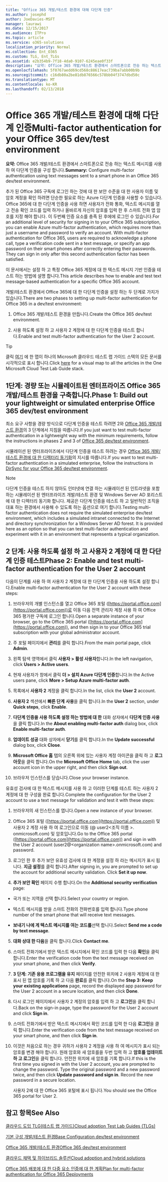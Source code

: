 ```yaml
---
title: "Office 365 개발/테스트 환경에 대해 다단계 인증"
ms.author: josephd
author: JoeDavies-MSFT
manager: laurawi
ms.date: 12/15/2017
ms.audience: ITPro
ms.topic: article
ms.service: o365-solutions
localization_priority: Normal
ms.collection: Ent_O365
ms.custom: TLG, Ent_TLGs
ms.assetid: e2b354b9-7f18-4da0-9107-6245eae0f33f
description: "요약: Office 365 개발/테스트 환경에서 스마트폰으로 전송 하는 텍스트 메시지를 사용 하 여 다단계 인증을 구성 합니다."
ms.openlocfilehash: 5f0767aedd69cd568c88617eac739ba7abb00b9b
ms.sourcegitcommit: c16db80a2be81db876566c578bb04f3747dbd50c
ms.translationtype: MT
ms.contentlocale: ko-KR
ms.lasthandoff: 02/13/2018
---
```

# <a name="multi-factor-authentication-for-your-office-365-devtest-environment"></a><span data-ttu-id="3b47f-103">Office 365 개발/테스트 환경에 대해 다단계 인증</span><span class="sxs-lookup"><span data-stu-id="3b47f-103">Multi-factor authentication for your Office 365 dev/test environment</span></span>

 <span data-ttu-id="3b47f-104">**요약:** Office 365 개발/테스트 환경에서 스마트폰으로 전송 하는 텍스트 메시지를 사용 하 여 다단계 인증을 구성 합니다.</span><span class="sxs-lookup"><span data-stu-id="3b47f-104">**Summary:** Configure multi-factor authentication using text messages sent to a smart phone in an Office 365 dev/test environment.</span></span>
  
<span data-ttu-id="3b47f-p101">추가 된 Office 365 구독에 로그인 하는 것에 대 한 보안 수준을 대 한 사용자 이름 및 암호 계정을 확인 하려면 단순한 필요로 하는 Azure 다단계 인증을 사용할 수 있습니다. Office 365에 대 한 다단계 인증을 사용 하면 사용자가 전화 통화, 텍스트 메시지를 열고 전송 확인 코드를 입력 하거나 올바르게 자신의 암호를 입력 한 후 스마트 전화 앱 암호를 지정 해야 합니다. 이 두번째 인증 요소를 충족 된 후에에 로그인 수 있습니다.</span><span class="sxs-lookup"><span data-stu-id="3b47f-p101">For an additional level of security for signing in to your Office 365 subscription, you can enable Azure multi-factor authentication, which requires more than just a username and password to verify an account. With multi-factor authentication for Office 365, users are required to acknowledge a phone call, type a verification code sent in a text message, or specify an app password on their smart phones after correctly entering their passwords. They can sign in only after this second authentication factor has been satisfied.</span></span> 
  
<span data-ttu-id="3b47f-108">이 문서에서는 설정 하 고 특정 Office 365 계정에 대 한 텍스트 메시지 기반 인증을 테스트 하는 방법에 설명 합니다.</span><span class="sxs-lookup"><span data-stu-id="3b47f-108">This article describes how to enable and test text message-based authentication for a specific Office 365 account.</span></span>
  
<span data-ttu-id="3b47f-109">개발/테스트 환경에서 Office 365에 대 한 다단계 인증을 설정 하는 두 단계로 가지가 있습니다.</span><span class="sxs-lookup"><span data-stu-id="3b47f-109">There are two phases to setting up multi-factor authentication for Office 365 in a dev/test environment:</span></span>
  
1. <span data-ttu-id="3b47f-110">Office 365 개발/테스트 환경을 만듭니다.</span><span class="sxs-lookup"><span data-stu-id="3b47f-110">Create the Office 365 dev/test environment.</span></span>
    
2. <span data-ttu-id="3b47f-111">사용 하도록 설정 하 고 사용자 2 계정에 대 한 다단계 인증을 테스트 합니다.</span><span class="sxs-lookup"><span data-stu-id="3b47f-111">Enable and test multi-factor authentication for the User 2 account.</span></span>
    
> [!TIP]
> <span data-ttu-id="3b47f-112">클릭 [여기](http://aka.ms/catlgstack) 에 한 맵이 하나의 Microsoft 클라우드 테스트 랩 가이드 스택의 모든 문서를 시각적으로 표시 합니다.</span><span class="sxs-lookup"><span data-stu-id="3b47f-112">Click [here](http://aka.ms/catlgstack) for a visual map to all the articles in the One Microsoft Cloud Test Lab Guide stack.</span></span>
  
## <a name="phase-1-build-out-your-lightweight-or-simulated-enterprise-office-365-devtest-environment"></a><span data-ttu-id="3b47f-113">1단계: 경량 또는 시뮬레이트된 엔터프라이즈 Office 365 개발/테스트 환경을 구축합니다.</span><span class="sxs-lookup"><span data-stu-id="3b47f-113">Phase 1: Build out your lightweight or simulated enterprise Office 365 dev/test environment</span></span>

<span data-ttu-id="3b47f-114">최소 요구 사항을 경량 방식으로 다단계 인증을 테스트 하려면 2와 [Office 365 개발/테스트 환경](office-365-dev-test-environment.md)의 3 단계에서 지침을 따릅니다.</span><span class="sxs-lookup"><span data-stu-id="3b47f-114">If you just want to test multi-factor authentication in a lightweight way with the minimum requirements, follow the instructions in phases 2 and 3 of [Office 365 dev/test environment](office-365-dev-test-environment.md).</span></span>
  
<span data-ttu-id="3b47f-115">시뮬레이션 된 엔터프라이즈에서 다단계 인증을 테스트 하려는 경우 [Office 365 개발/테스트 환경에 대 한 디렉터리 동기화](dirsync-for-your-office-365-dev-test-environment.md)의 지시를 따릅니다.</span><span class="sxs-lookup"><span data-stu-id="3b47f-115">If you want to test multi-factor authentication in a simulated enterprise, follow the instructions in [DirSync for your Office 365 dev/test environment](dirsync-for-your-office-365-dev-test-environment.md).</span></span>
  
> [!NOTE]
> <span data-ttu-id="3b47f-p102">다단계 인증을 테스트 하지 않아도 인터넷에 연결 하는 시뮬레이션 된 인트라넷을 포함 하는 시뮬레이션 된 엔터프라이즈 개발/테스트 환경 및 Windows Server AD 포리스트에 대 한 디렉터리 동기화 합니다. 제공은 다단계 인증을 테스트 하 고 일반적인 조직을 대표 하는 환경에서 사용해 수 있도록 하는 옵션으로 여기 합니다.</span><span class="sxs-lookup"><span data-stu-id="3b47f-p102">Testing multi-factor authentication does not require the simulated enterprise dev/test environment, which includes a simulated intranet connected to the Internet and directory synchronization for a Windows Server AD forest. It is provided here as an option so that you can test multi-factor authentication and experiment with it in an environment that represents a typical organization.</span></span> 
  
## <a name="phase-2-enable-and-test-multi-factor-authentication-for-the-user-2-account"></a><span data-ttu-id="3b47f-118">2 단계: 사용 하도록 설정 하 고 사용자 2 계정에 대 한 다단계 인증 테스트</span><span class="sxs-lookup"><span data-stu-id="3b47f-118">Phase 2: Enable and test multi-factor authentication for the User 2 account</span></span>

<span data-ttu-id="3b47f-119">다음이 단계를 사용 하 여 사용자 2 계정에 대 한 다단계 인증을 사용 하도록 설정 합니다.</span><span class="sxs-lookup"><span data-stu-id="3b47f-119">Enable multi-factor authentication for the User 2 account with these steps:</span></span>
  
1. <span data-ttu-id="3b47f-120">브라우저의 개별 인스턴스를 열고 Office 365 포털 ([https://portal.office.com](https://portal.office.com))로 이동 다음 전역 관리자 계정 사용 하 여 Office 365 평가판 구독에 로그인 합니다.</span><span class="sxs-lookup"><span data-stu-id="3b47f-120">Open a separate instance of your browser, go to the Office 365 portal ([https://portal.office.com](https://portal.office.com)), and then sign in to your Office 365 trial subscription with your global administrator account.</span></span>
    
2. <span data-ttu-id="3b47f-121">주 포털 페이지에서 **관리**를 클릭 합니다.</span><span class="sxs-lookup"><span data-stu-id="3b47f-121">From the main portal page, click **Admin**.</span></span>
    
3. <span data-ttu-id="3b47f-122">왼쪽 탐색 영역에서 클릭 **사용자 > 활성 사용자**합니다.</span><span class="sxs-lookup"><span data-stu-id="3b47f-122">In the left navigation, click **Users > Active users**.</span></span>
    
4. <span data-ttu-id="3b47f-123">현재 사용자가 창에서 클릭 **더 > 설치 Azure 다단계 인증**합니다.</span><span class="sxs-lookup"><span data-stu-id="3b47f-123">In the Active users pane, click **More > Setup Azure multi-factor auth**.</span></span>
    
5. <span data-ttu-id="3b47f-124">목록에서 **사용자 2** 계정을 클릭 합니다.</span><span class="sxs-lookup"><span data-stu-id="3b47f-124">In the list, click the **User 2** account.</span></span>
    
6. <span data-ttu-id="3b47f-125">**사용자 2** 섹션에서 **빠른 단계** **사용**을 클릭 합니다.</span><span class="sxs-lookup"><span data-stu-id="3b47f-125">In the **User 2** section, under **Quick steps**, click **Enable**.</span></span>
    
7. <span data-ttu-id="3b47f-126">**다단계 인증을 사용 하도록 설정 하는 방법에 대 한** 대화 상자에서 **다단계 인증 사용**을 클릭 합니다.</span><span class="sxs-lookup"><span data-stu-id="3b47f-126">In the **About enabling multi-factor auth** dialog box, click **Enable multi-factor auth**.</span></span>
    
8. <span data-ttu-id="3b47f-127">**업데이트 성공** 대화 상자에서 **닫기**를 클릭 합니다.</span><span class="sxs-lookup"><span data-stu-id="3b47f-127">In the **Update successful** dialog box, click **Close**.</span></span>
    
9. <span data-ttu-id="3b47f-128">**Microsoft Office 홈** 탭의 오른쪽 위에 있는 사용자 계정 아이콘을 클릭 하 고 **로그 아웃**을 클릭 합니다.</span><span class="sxs-lookup"><span data-stu-id="3b47f-128">On the **Microsoft Office Home** tab, click the user account icon in the upper right, and then click **Sign out**.</span></span>
    
10. <span data-ttu-id="3b47f-129">브라우저 인스턴스를 닫습니다.</span><span class="sxs-lookup"><span data-stu-id="3b47f-129">Close your browser instance.</span></span>
    
<span data-ttu-id="3b47f-130">유효성 검사에 대 한 텍스트 메시지를 사용 하 고 이러한 단계를 테스트 하는 사용자 2 계정에 대 한 구성을 완료 합니다.</span><span class="sxs-lookup"><span data-stu-id="3b47f-130">Complete the configuration for the User 2 account to use a text message for validation and test it with these steps:</span></span>
  
1. <span data-ttu-id="3b47f-131">브라우저의 새 인스턴스를 엽니다.</span><span class="sxs-lookup"><span data-stu-id="3b47f-131">Open a new instance of your browser.</span></span>
    
2. <span data-ttu-id="3b47f-132">Office 365 포털 ([https://portal.office.com](https://portal.office.com)) 및 사용자 2 계정 사용 하 여 로그인으로 이동 (@ user2\<조직 이름 >. onmicrosoft.com) 및 암호입니다.</span><span class="sxs-lookup"><span data-stu-id="3b47f-132">Go to the Office 365 portal ([https://portal.office.com](https://portal.office.com)) and sign in with the User 2 account (user2@\<organization name>.onmicrosoft.com) and password.</span></span>
    
3. <span data-ttu-id="3b47f-p103">로그인 한 후 추가 보안 유효성 검사에 대 한 계정을 설정 하 라는 메시지가 표시 됩니다. **지금 설정**를 클릭 합니다.</span><span class="sxs-lookup"><span data-stu-id="3b47f-p103">After signing in, you are prompted to set up the account for additional security validation. Click **Set it up now**.</span></span>
    
4. <span data-ttu-id="3b47f-135">**추가 보안 확인** 페이지 수행 합니다.</span><span class="sxs-lookup"><span data-stu-id="3b47f-135">On the **Additional security verification** page:</span></span>
    
  - <span data-ttu-id="3b47f-136">국가 또는 지역을 선택 합니다.</span><span class="sxs-lookup"><span data-stu-id="3b47f-136">Select your country or region.</span></span>
    
  - <span data-ttu-id="3b47f-137">텍스트 메시지를 받을 스마트 전화의 전화번호를 입력 합니다.</span><span class="sxs-lookup"><span data-stu-id="3b47f-137">Type phone number of the smart phone that will receive text messages.</span></span>
    
  - <span data-ttu-id="3b47f-138">**보내기 나에 게 텍스트 메시지를 여는 코드를**선택 합니다.</span><span class="sxs-lookup"><span data-stu-id="3b47f-138">Select **Send me a code by text message**.</span></span>
    
5. <span data-ttu-id="3b47f-139">**대화 상대 한 다음**을 클릭 합니다.</span><span class="sxs-lookup"><span data-stu-id="3b47f-139">Click **Contact me**.</span></span>
    
6. <span data-ttu-id="3b47f-140">스마트 전화기에서 받은 텍스트 메시지에서 확인 코드를 입력 한 다음 **확인**을 클릭 합니다.</span><span class="sxs-lookup"><span data-stu-id="3b47f-140">Enter the verification code from the text message received on your smart phone, and then click **Verify**.</span></span>
    
7. <span data-ttu-id="3b47f-141">**3 단계: 기존 응용 프로그램을 유지** 페이지를 안전한 위치에 2 사용자 계정에 대 한 표시 된 앱 암호를 기록 하 고 다음 **완료**를 클릭 합니다.</span><span class="sxs-lookup"><span data-stu-id="3b47f-141">On the **Step 3: Keep your existing applications** page, record the displayed app password for the User 2 account in a secure location, and then click **Done**.</span></span>
    
8. <span data-ttu-id="3b47f-142">다시 로그인 페이지에서 사용자 2 계정의 암호를 입력 하 고 **로그인**을 클릭 합니다.</span><span class="sxs-lookup"><span data-stu-id="3b47f-142">Back on the sign-in page, type the password for the User 2 account and click **Sign in**.</span></span>
    
9. <span data-ttu-id="3b47f-143">스마트 전화기에서 받은 텍스트 메시지에서 확인 코드를 입력 한 다음 **로그인**을 클릭 합니다.</span><span class="sxs-lookup"><span data-stu-id="3b47f-143">Enter the verification code from the text message received on your smart phone, and then click **Sign in**.</span></span>
    
10. <span data-ttu-id="3b47f-p104">이것은 처음으로 하는 경우 귀하가 사용자 2 계정을 사용 하 여 메시지가 표시 되는 암호를 변경 해야 합니다. 원래 암호와 새 암호를을 두번 입력 하 고 **암호를 업데이트 하 고 로그인**을 클릭 합니다. 안전한 위치에 새 암호를 기록 합니다.</span><span class="sxs-lookup"><span data-stu-id="3b47f-p104">If this is the first time you signed in with the User 2 account, you are prompted to change the password. Type the original password and a new password twice, and then click **Update password and sign in**. Record the new password in a secure location.</span></span>
    
    <span data-ttu-id="3b47f-147">사용자 2에 대 한 Office 365 포털에 표시 됩니다.</span><span class="sxs-lookup"><span data-stu-id="3b47f-147">You should see the Office 365 portal for User 2.</span></span>
    
## <a name="see-also"></a><span data-ttu-id="3b47f-148">참고 항목</span><span class="sxs-lookup"><span data-stu-id="3b47f-148">See Also</span></span>

[<span data-ttu-id="3b47f-149">클라우드 도입 TLG(테스트 랩 가이드)</span><span class="sxs-lookup"><span data-stu-id="3b47f-149">Cloud adoption Test Lab Guides (TLGs)</span></span>](cloud-adoption-test-lab-guides-tlgs.md)
  
[<span data-ttu-id="3b47f-150">기본 구성 개발/테스트 환경</span><span class="sxs-lookup"><span data-stu-id="3b47f-150">Base Configuration dev/test environment</span></span>](base-configuration-dev-test-environment.md)
  
[<span data-ttu-id="3b47f-151">Office 365 개발/테스트 환경</span><span class="sxs-lookup"><span data-stu-id="3b47f-151">Office 365 dev/test environment</span></span>](office-365-dev-test-environment.md)
  
[<span data-ttu-id="3b47f-152">클라우드 채택 및 하이브리드 솔루션</span><span class="sxs-lookup"><span data-stu-id="3b47f-152">Cloud adoption and hybrid solutions</span></span>](cloud-adoption-and-hybrid-solutions.md)

[<span data-ttu-id="3b47f-153">Office 365 배포에 대 한 다중 요소 인증에 대 한 계획</span><span class="sxs-lookup"><span data-stu-id="3b47f-153">Plan for multi-factor authentication for Office 365 Deployments</span></span>](https://support.office.com/article/Plan-for-multi-factor-authentication-for-Office-365-Deployments-043807b2-21db-4d5c-b430-c8a6dee0e6ba)

